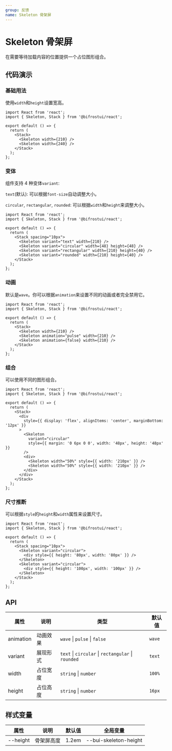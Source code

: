 ```yaml
---
group: 反馈
name: Skeleton 骨架屏
---
```


# Skeleton 骨架屏

在需要等待加载内容的位置提供一个占位图形组合。

## 代码演示

### 基础用法

使用`width`和`height`设置宽高。

```tsx
import React from 'react';
import { Skeleton, Stack } from '@bifrostui/react';

export default () => {
  return (
    <Stack>
      <Skeleton width={210} />
      <Skeleton width={240} />
    </Stack>
  );
};
```

### 变体

组件支持 4 种变体`variant`:

`text`(默认): 可以根据`font-size`自动调整大小。

`circular`, `rectangular`, `rounded`: 可以根据`width`和`height`来调整大小。

```tsx
import React from 'react';
import { Skeleton, Stack } from '@bifrostui/react';

export default () => {
  return (
    <Stack spacing="10px">
      <Skeleton variant="text" width={210} />
      <Skeleton variant="circular" width={48} height={48} />
      <Skeleton variant="rectangular" width={210} height={40} />
      <Skeleton variant="rounded" width={210} height={40} />
    </Stack>
  );
};
```

### 动画

默认是`wave`。你可以根据`animation`来设置不同的动画或者完全禁用它。

```tsx
import React from 'react';
import { Skeleton, Stack } from '@bifrostui/react';

export default () => {
  return (
    <Stack>
      <Skeleton width={210} />
      <Skeleton animation="pulse" width={210} />
      <Skeleton animation={false} width={210} />
    </Stack>
  );
};
```

### 组合

可以使用不同的图形组合。

```tsx
import React from 'react';
import { Skeleton, Stack } from '@bifrostui/react';

export default () => {
  return (
    <Stack>
      <div
        style={{ display: 'flex', alignItems: 'center', marginBottom: '12px' }}
      >
        <Skeleton
          variant="circular"
          style={{ margin: '0 6px 0 0', width: '48px', height: '48px' }}
        />
        <div>
          <Skeleton width="50%" style={{ width: '210px' }} />
          <Skeleton width="50%" style={{ width: '210px' }} />
        </div>
      </div>
    </Stack>
  );
};
```

### 尺寸推断

可以根据`style`的`height`和`width`属性来设置尺寸。

```tsx
import React from 'react';
import { Skeleton, Stack } from '@bifrostui/react';

export default () => {
  return (
    <Stack spacing="10px">
      <Skeleton variant="circular">
        <div style={{ height: '80px', width: '80px' }} />
      </Skeleton>
      <Skeleton variant="circular">
        <div style={{ height: '100px', width: '100px' }} />
      </Skeleton>
    </Stack>
  );
};
```

## API

| 属性      | 说明     | 类型                                               | 默认值 |
| --------- | -------- | -------------------------------------------------- | ------ |
| animation | 动画效果 | `wave` \| `pulse` \| `false`                       | `wave` |
| variant   | 展现形式 | `text` \| `circular` \| `rectangular` \| `rounded` | `text` |
| width     | 占位宽度 | `string` \| `number`                               | `100%` |
| height    | 占位高度 | `string` \| `number `                              | `16px` |

## 样式变量

| 属性     | 说明       | 默认值 | 全局变量              |
| -------- | ---------- | ------ | --------------------- |
| --height | 骨架屏高度 | 1.2em  | --bui-skeleton-height |
